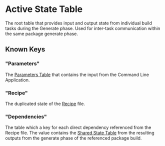 # Active State Table

The root table that provides input and output state from individual build tasks during the Generate phase. Used for inter-task communication within the same package generate phase.

## Known Keys

### "Parameters"
The [Parameters Table](parameters-table.md) that contains the input from the Command Line Application.

### "Recipe"
The duplicated state of the [Recipe](recipe.md) file.

### "Dependencies"
The table which a key for each direct dependency referenced from the Recipe file. The value contains the [Shared State Table](shared-state-table.md) from the resulting outputs from the generate phase of the referenced package build.

